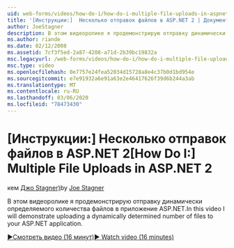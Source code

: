```yaml
---
uid: web-forms/videos/how-do-i/how-do-i-multiple-file-uploads-in-aspnet-2
title: '[Инструкции:]  Несколько отправок файлов в ASP.NET 2 | Документация Майкрософт'
author: JoeStagner
description: В этом видеоролике я продемонстрирую отправку динамически определяемого количества файлов в приложение ASP.NET.
ms.author: riande
ms.date: 02/12/2008
ms.assetid: 7cf3f5ed-2a87-4208-a71d-2b39bc19832a
msc.legacyurl: /web-forms/videos/how-do-i/how-do-i-multiple-file-uploads-in-aspnet-2
msc.type: video
ms.openlocfilehash: 0e7757e24fea52034d15728a8e4c37b0d1bd954e
ms.sourcegitcommit: e7e91932a6e91a63e2e46417626f39d6b244a3ab
ms.translationtype: MT
ms.contentlocale: ru-RU
ms.lasthandoff: 03/06/2020
ms.locfileid: "78473430"
---
```

# <a name="how-do-i--multiple-file-uploads-in-aspnet2"></a><span data-ttu-id="b8973-103">[Инструкции:]  Несколько отправок файлов в ASP.NET 2</span><span class="sxs-lookup"><span data-stu-id="b8973-103">[How Do I:]  Multiple File Uploads in ASP.NET 2</span></span>

<span data-ttu-id="b8973-104">кем [Джо Stagner)](https://github.com/JoeStagner)</span><span class="sxs-lookup"><span data-stu-id="b8973-104">by [Joe Stagner](https://github.com/JoeStagner)</span></span>

<span data-ttu-id="b8973-105">В этом видеоролике я продемонстрирую отправку динамически определяемого количества файлов в приложение ASP.NET.</span><span class="sxs-lookup"><span data-stu-id="b8973-105">In this video I will demonstrate uploading a dynamically determined number of files to your ASP.NET application.</span></span>

[<span data-ttu-id="b8973-106">&#9654;Смотреть видео (16 минут)</span><span class="sxs-lookup"><span data-stu-id="b8973-106">&#9654; Watch video (16 minutes)</span></span>](https://channel9.msdn.com/Blogs/ASP-NET-Site-Videos/how-do-i-multiple-file-uploads-in-aspnet-2)
